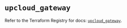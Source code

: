 # `upcloud_gateway`

Refer to the Terraform Registry for docs: [`upcloud_gateway`](https://registry.terraform.io/providers/upcloudltd/upcloud/5.21.0/docs/resources/gateway).
